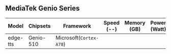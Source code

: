 ## MediaTek Genio Series
  
  | Model            |  Chipsets  |    Framework              |    Speed (--)   |   Memory (GB) |  Power (Watt) |     Temp (°C)    |
  |------------------|------------|---------------------------|------------------|--------------|---------------|------------------|
  | edge-tts         |  Genio-510 | Microsoft(`Cortex-A78`)   |                  |              |               |                  |
